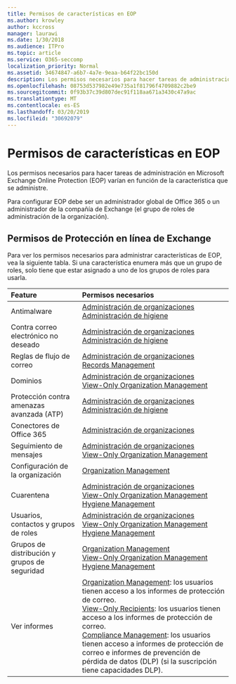 ```yaml
---
title: Permisos de características en EOP
ms.author: krowley
author: kccross
manager: laurawi
ms.date: 1/30/2018
ms.audience: ITPro
ms.topic: article
ms.service: O365-seccomp
localization_priority: Normal
ms.assetid: 34674847-a6b7-4a7e-9eaa-b64f22bc150d
description: Los permisos necesarios para hacer tareas de administración en Microsoft Exchange Online Protection (EOP) varían en función de la característica que se administre.
ms.openlocfilehash: 08753d537982e49e735a1f81796f4709882c2be9
ms.sourcegitcommit: 0f93b37c39d807dec91f118aa671a3430c47a9ac
ms.translationtype: MT
ms.contentlocale: es-ES
ms.lasthandoff: 03/20/2019
ms.locfileid: "30692079"
---
```

# <a name="feature-permissions-in-eop"></a>Permisos de características en EOP

Los permisos necesarios para hacer tareas de administración en Microsoft Exchange Online Protection (EOP) varían en función de la característica que se administre. 
  
Para configurar EOP debe ser un administrador global de Office 365 o un administrador de la compañía de Exchange (el grupo de roles de administración de la organización).
  
## <a name="exchange-online-protection-permissions"></a>Permisos de Protección en línea de Exchange

Para ver los permisos necesarios para administrar características de EOP, vea la siguiente tabla. Si una característica enumera más que un grupo de roles, solo tiene que estar asignado a uno de los grupos de roles para usarla.
  
|**Feature**|**Permisos necesarios**|
|:-----|:-----|
|Antimalware  <br/> |[Administración de organizaciones](http://technet.microsoft.com/library/0bfd21c1-86ac-4369-86b7-aeba386741c8.aspx) <br/> [Administración de higiene](http://technet.microsoft.com/library/fc0a9ec2-9c3d-42f6-8442-8603fb29d464.aspx) <br/> |
|Contra correo electrónico no deseado  <br/> |[Administración de organizaciones](http://technet.microsoft.com/library/0bfd21c1-86ac-4369-86b7-aeba386741c8.aspx) <br/> [Administración de higiene](http://technet.microsoft.com/library/fc0a9ec2-9c3d-42f6-8442-8603fb29d464.aspx) <br/> |
|Reglas de flujo de correo  <br/> |[Administración de organizaciones](http://technet.microsoft.com/library/0bfd21c1-86ac-4369-86b7-aeba386741c8.aspx) <br/> [Records Management](http://technet.microsoft.com/library/0e0c95ce-6109-4591-b86d-c6cfd44d21f5.aspx) <br/> |
|Dominios  <br/> |[Administración de organizaciones](http://technet.microsoft.com/library/0bfd21c1-86ac-4369-86b7-aeba386741c8.aspx) <br/> [View-Only Organization Management](http://technet.microsoft.com/library/c514c6d0-0157-4c52-9ec6-441d9a30f3df.aspx) <br/> |
|Protección contra amenazas avanzada (ATP)  <br/> |[Administración de organizaciones](http://technet.microsoft.com/library/0bfd21c1-86ac-4369-86b7-aeba386741c8.aspx) <br/> [Administración de higiene](http://technet.microsoft.com/library/fc0a9ec2-9c3d-42f6-8442-8603fb29d464.aspx) <br/> |
|Conectores de Office 365  <br/> |[Administración de organizaciones](http://technet.microsoft.com/library/0bfd21c1-86ac-4369-86b7-aeba386741c8.aspx) <br/> |
|Seguimiento de mensajes  <br/> |[Administración de organizaciones](http://technet.microsoft.com/library/0bfd21c1-86ac-4369-86b7-aeba386741c8.aspx) <br/> [View-Only Organization Management](http://technet.microsoft.com/library/c514c6d0-0157-4c52-9ec6-441d9a30f3df.aspx) <br/> |
|Configuración de la organización  <br/> |[Organization Management](http://technet.microsoft.com/library/0bfd21c1-86ac-4369-86b7-aeba386741c8.aspx) <br/> |
|Cuarentena  <br/> |[Administración de organizaciones](http://technet.microsoft.com/library/0bfd21c1-86ac-4369-86b7-aeba386741c8.aspx) <br/> [View-Only Organization Management](http://technet.microsoft.com/library/c514c6d0-0157-4c52-9ec6-441d9a30f3df.aspx) <br/> [Hygiene Management](http://technet.microsoft.com/library/fc0a9ec2-9c3d-42f6-8442-8603fb29d464.aspx) <br/> |
|Usuarios, contactos y grupos de roles  <br/> |[Administración de organizaciones](http://technet.microsoft.com/library/0bfd21c1-86ac-4369-86b7-aeba386741c8.aspx) <br/> [View-Only Organization Management](http://technet.microsoft.com/library/c514c6d0-0157-4c52-9ec6-441d9a30f3df.aspx) <br/> [Hygiene Management](http://technet.microsoft.com/library/fc0a9ec2-9c3d-42f6-8442-8603fb29d464.aspx) <br/> |
|Grupos de distribución y grupos de seguridad  <br/> |[Organization Management](http://technet.microsoft.com/library/0bfd21c1-86ac-4369-86b7-aeba386741c8.aspx) <br/> [View-Only Organization Management](http://technet.microsoft.com/library/c514c6d0-0157-4c52-9ec6-441d9a30f3df.aspx) <br/> [Hygiene Management](http://technet.microsoft.com/library/fc0a9ec2-9c3d-42f6-8442-8603fb29d464.aspx) <br/> |
|Ver informes  <br/> |[Organization Management](http://technet.microsoft.com/library/0bfd21c1-86ac-4369-86b7-aeba386741c8.aspx): los usuarios tienen acceso a los informes de protección de correo.  <br/> [View-Only Recipients](http://technet.microsoft.com/library/37e66b92-81d3-412f-b7a9-e1bb8cbeb468.aspx): los usuarios tienen acceso a los informes de protección de correo.  <br/> [Compliance Management](http://technet.microsoft.com/library/b91b23a4-e9c7-4bd0-9ee3-ec5cb498da15.aspx): los usuarios tienen acceso a informes de protección de correo e informes de prevención de pérdida de datos (DLP) (si la suscripción tiene capacidades DLP).  <br/> |
   

